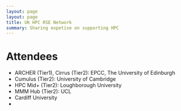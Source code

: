 ```yaml
---
layout: page
layout: page
title: UK HPC RSE Network
summary: Sharing expetise on supporting HPC
---
```


# Attendees

   - ARCHER (Tier1), Cirrus (Tier2): EPCC, The University of Edinburgh
   - Cumulus (Tier2): University of Cambridge
   - HPC Mid+ (Tier2): Loughborough University
   - MMM Hub (Tier2): UCL
   - Cardiff University
   - 